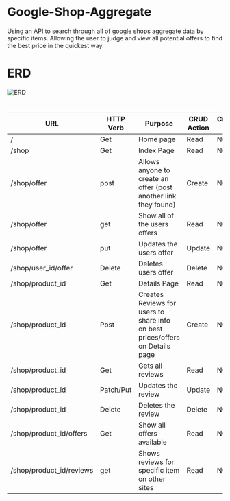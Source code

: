 # Google-Shop-Aggregate
Using an API to search through all of google shops aggregate data by specific items. Allowing the user to judge and view all potential offers to find the best price in the quickest way.

# ERD
![ERD]([https://imgur.com/a/KWIJ09B](https://imgur.com/vxVkdMM))

# 
| URL                      	| HTTP Verb 	| Purpose                                                                       	| CRUD Action 	| Created Yet 	|
|--------------------------	|-----------	|-------------------------------------------------------------------------------	|-------------	|-------------	|
| /                        	| Get       	| Home page                                                                     	| Read        	| NO          	|
| /shop                    	| Get       	| Index Page                                                                    	| Read        	| NO          	|
| /shop/offer              	| post      	| Allows anyone to create an offer (post another link they found)         	      | Create      	| NO          	|
| /shop/offer              	| get       	| Show all of the users offers                                                  	| Read        	| NO          	|
| /shop/offer              	| put       	| Updates the users offer                                                       	| Update      	| NO          	|
| /shop/user_id/offer      	| Delete    	| Deletes users offer                                                           	| Delete      	| NO          	|
| /shop/product_id         	| Get       	| Details Page                                                                  	| Read        	| NO          	|
| /shop/product_id         	| Post      	| Creates Reviews for users to share info on best prices/offers on Details page 	| Create      	| NO          	|
| /shop/product_id         	| Get       	| Gets all reviews                                                              	| Read        	| NO          	|
| /shop/product_id         	| Patch/Put 	| Updates the review                                                            	| Update      	| NO          	|
| /shop/product_id         	| Delete    	| Deletes the review                                                            	| Delete      	| NO          	|
| /shop/product_id/offers  	| Get       	| Show all offers available                                                     	| Read        	| NO          	|
| /shop/product_id/reviews 	| get       	| Shows reviews for specific item on other sites                                	| Read        	| NO          	|
#
